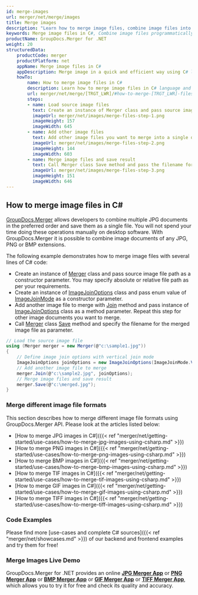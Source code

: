 ```yaml
---
id: merge-images
url: merger/net/merge/images
title: Merge images
description: "Learn how to merge image files, combine image files into one file programmatically in C# language using GroupDocs.Merger for .NET library."
keywords: Merge image files in C#, Combine image files programmatically
productName: GroupDocs.Merger for .NET
weight: 20
structuredData:
    productCode: merger
    productPlatform: net
    appName: Merge image files in C#
    appDescription: Merge image in a quick and efficient way using C# language and GroupDocs.Merger for .NET API, without the use of any third-party software like Microsoft or Open Office.
    howTo:
        name: How to merge image files in C# 
        description: Learn how to merge image files in C# language and GroupDocs.Merger for .NET API, without the use of any third-party software like Microsoft or Open Office.
        url: merger/net/merge/[TRGT_LWR]/#how-to-merge-[TRGT_LWR]-files-in-c
        steps:
        - name: Load source image files 
          text: Create an instance of Merger class and pass source image file path as a constructor parameter. You may specify absolute or relative file path as per your requirements. 
          imageUrl: merger/net/images/merge-files-step-1.png
          imageHeight: 157
          imageWidth: 645
        - name: Add other image files
          text: Add other image files you want to merge into a single document with Join method of Merger class.
          imageUrl: merger/net/images/merge-files-step-2.png
          imageHeight: 144
          imageWidth: 603
        - name: Merge image files and save result 
          text: Call Merger class Save method and pass the filename for the resultant image file as parameter.
          imageUrl: merger/net/images/merge-files-step-3.png
          imageHeight: 151
          imageWidth: 646
---
```


## How to merge image files in C\#

[GroupDocs.Merger](https://products.groupdocs.com/merger/net) allows developers to combine multiple JPG documents in the preferred order and save them as a single file. You will not spend your time doing these operations manually on desktop software.
 With GroupDocs.Merger it is possible to combine image documents of any JPG, PNG or BMP extensions.

The following example demonstrates how to merge image files with several lines of C# code:

* Create an instance of [Merger](https://reference.groupdocs.com/merger/net/groupdocs.merger/merger) class and pass source image file path as a constructor parameter. You may specify absolute or relative file path as per your requirements.
* Create an instance of [ImageJoinOptions](https://reference.groupdocs.com/merger/net/groupdocs.merger.domain.options/imagejoinoptions) class and pass enum value of [ImageJoinMode](https://reference.groupdocs.com/merger/net/groupdocs.merger.domain.options/imagejoinmode) as a constructor parameter.
* Add another image file to merge with [Join](https://reference.groupdocs.com/merger/net/groupdocs.merger/merger/join) method and pass instance of [ImageJoinOptions](https://reference.groupdocs.com/merger/net/groupdocs.merger.domain.options/imagejoinoptions) class as a method parameter. Repeat this step for other image documents you want to merge.
* Call [Merger](https://reference.groupdocs.com/merger/net/groupdocs.merger/merger) class [Save](https://reference.groupdocs.com/merger/net/groupdocs.merger/merger/save) method and specify the filename for the merged image file as parameter.

```csharp
// Load the source image file
using (Merger merger = new Merger(@"c:\sample1.jpg"))
{
    // Define image join options with vertical join mode
    ImageJoinOptions joinOptions = new ImageJoinOptions(ImageJoinMode.Vertical);
    // Add another image file to merge
    merger.Join(@"c:\sample2.jpg", joinOptions);
    // Merge image files and save result
    merger.Save(@"c:\merged.jpg");
}
```

### Merge different image file formats

This section describes how to merge different image file formats using GroupDocs.Merger API. Please look at the articles listed below:

* [How to merge JPG images in C\#]({{< ref "merger/net/getting-started/use-cases/how-to-merge-jpg-images-using-csharp.md" >}})
* [How to merge PNG images in C\#]({{< ref "merger/net/getting-started/use-cases/how-to-merge-png-images-using-csharp.md" >}})
* [How to merge BMP images in C\#]({{< ref "merger/net/getting-started/use-cases/how-to-merge-bmp-images-using-csharp.md" >}})
* [How to merge TIF images in C\#]({{< ref "merger/net/getting-started/use-cases/how-to-merge-tif-images-using-csharp.md" >}})
* [How to merge GIF images in C\#]({{< ref "merger/net/getting-started/use-cases/how-to-merge-gif-images-using-csharp.md" >}})
* [How to merge TIFF images in C\#]({{< ref "merger/net/getting-started/use-cases/how-to-merge-tiff-images-using-csharp.md" >}})

### Code Examples

Please find more [use-cases and complete C# sources]({{< ref "merger/net/showcases.md" >}}) of our backend and frontend examples and try them for free!

### Merge Images Live Demo

GroupDocs.Merger for .NET provides an online [**JPG Merger App**](https://products.groupdocs.app/merger/images/jpg) or  [**PNG Merger App**](https://products.groupdocs.app/merger/images/png) or  [**BMP Merger App**](https://products.groupdocs.app/merger/images/bmp) or  [**GIF Merger App**](https://products.groupdocs.app/merger/images/gif) or  [**TIFF Merger App**](https://products.groupdocs.app/merger/images/tiff), which allows you to try it for free and check its quality and accuracy.